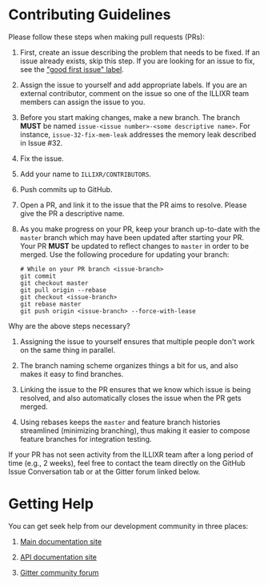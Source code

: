 # Contributing Guidelines

Please follow these steps when making pull requests (PRs):

1.  First, create an issue describing the problem that needs to be fixed.
    If an issue already exists, skip this step.
    If you are looking for an issue to fix, see the ["good first issue" label][2].

1.  Assign the issue to yourself and add appropriate labels.
    If you are an external contributor, comment on the issue so one of the ILLIXR team members
        can assign the issue to you.

1.  Before you start making changes, make a new branch.
    The branch **MUST** be named `issue-<issue number>-<some descriptive name>`.
    For instance, `issue-32-fix-mem-leak` addresses the memory leak described in Issue #32.

1.  Fix the issue.

1.  Add your name to `ILLIXR/CONTRIBUTORS`.

1.  Push commits up to GitHub.

1.  Open a PR, and link it to the issue that the PR aims to resolve.
    Please give the PR a descriptive name.

1.  As you make progress on your PR, keep your branch up-to-date with the `master` branch which
        may have been updated after starting your PR.
    Your PR **MUST** be updated to reflect changes to `master` in order to be merged.
    Use the following procedure for updating your branch:

    <!--- language: lang-shell -->
        # While on your PR branch <issue-branch>
        git commit
        git checkout master
        git pull origin --rebase
        git checkout <issue-branch>
        git rebase master
        git push origin <issue-branch> --force-with-lease

Why are the above steps necessary?

1.  Assigning the issue to yourself ensures that multiple people don't work on the same thing
        in parallel.

1.  The branch naming scheme organizes things a bit for us, and also makes it easy to find branches.

1.  Linking the issue to the PR ensures that we know which issue is being resolved,
        and also automatically closes the issue when the PR gets merged.

1.  Using rebases keeps the `master` and feature branch histories streamlined (minimizing branching),
        thus making it easier to compose feature branches for integration testing.

If your PR has not seen activity from the ILLIXR team after a long period of time (e.g., 2 weeks),
    feel free to contact the team directly on the GitHub Issue Conversation tab or at
    the Gitter forum linked below.


# Getting Help

You can get seek help from our development community in three places:

1.  [Main documentation site][10]

1.  [API documentation site][11]

1.  [Gitter community forum][1]


[//]: # (- References -)

[1]:    https://gitter.im/ILLIXR/community
[2]:    https://github.com/ILLIXR/ILLIXR/issues?q=is%3Aopen+is%3Aissue+label%3A%22good+first+issue%22

[//]: # (- Internal -)

[10]:   index.md
[11]:   api/html/annotated.html
